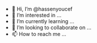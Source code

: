 - 👋 Hi, I’m @hassenyoucef
- 👀 I’m interested in ...
- 🌱 I’m currently learning ...
- 💞️ I’m looking to collaborate on ...
- 📫 How to reach me ...

<!---
hassenyoucef/hassenyoucef is a ✨ special ✨ repository because its `README.md` (this file) appears on your GitHub profile.
You can click the Preview link to take a look at your changes.
--->
